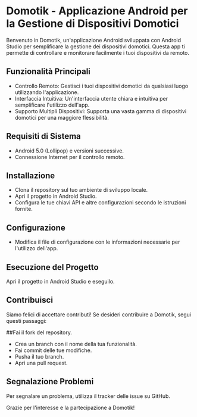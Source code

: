 # Domotik - Applicazione Android per la Gestione di Dispositivi Domotici
Benvenuto in Domotik, un'applicazione Android sviluppata con Android Studio per semplificare la gestione dei dispositivi domotici. Questa app ti permette di controllare e monitorare facilmente i tuoi dispositivi da remoto.

## Funzionalità Principali
- Controllo Remoto: Gestisci i tuoi dispositivi domotici da qualsiasi luogo utilizzando l'applicazione.
- Interfaccia Intuitiva: Un'interfaccia utente chiara e intuitiva per semplificare l'utilizzo dell'app.
- Supporto Multipli Dispositivi: Supporta una vasta gamma di dispositivi domotici per una maggiore flessibilità.
## Requisiti di Sistema
- Android 5.0 (Lollipop) e versioni successive.
- Connessione Internet per il controllo remoto.
## Installazione
- Clona il repository sul tuo ambiente di sviluppo locale.
- Apri il progetto in Android Studio.
- Configura le tue chiavi API e altre configurazioni secondo le istruzioni fornite.
## Configurazione
- Modifica il file di configurazione con le informazioni necessarie per l'utilizzo dell'app.

## Esecuzione del Progetto
Apri il progetto in Android Studio e eseguilo.

## Contribuisci
Siamo felici di accettare contributi! Se desideri contribuire a Domotik, segui questi passaggi:

##Fai il fork del repository.
- Crea un branch con il nome della tua funzionalità.
- Fai commit delle tue modifiche.
- Pusha il tuo branch.
- Apri una pull request.
## Segnalazione Problemi
Per segnalare un problema, utilizza il tracker delle issue su GitHub.

Grazie per l'interesse e la partecipazione a Domotik!

